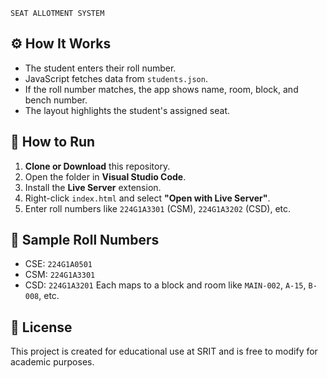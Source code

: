     SEAT ALLOTMENT SYSTEM
## ⚙️ How It Works
- The student enters their roll number.
- JavaScript fetches data from `students.json`.
- If the roll number matches, the app shows name, room, block, and bench number.
- The layout highlights the student's assigned seat.
## 🚀 How to Run
1. **Clone or Download** this repository.
2. Open the folder in **Visual Studio Code**.
3. Install the **Live Server** extension.
4. Right-click `index.html` and select **"Open with Live Server"**.
5. Enter roll numbers like `224G1A3301` (CSM), `224G1A3202` (CSD), etc.
## 📄 Sample Roll Numbers
- CSE: `224G1A0501`
- CSM: `224G1A3301`
- CSD: `224G1A3201`
Each maps to a block and room like `MAIN-002`, `A-15`, `B-008`, etc.
## 🏁 License
This project is created for educational use at SRIT and is free to modify for academic purposes.
